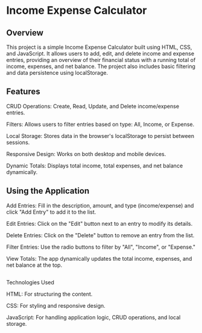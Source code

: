 # Income Expense Calculator

## Overview

This project is a simple Income Expense Calculator built using HTML, CSS, and JavaScript. It allows users to add, edit, and delete income and expense entries, providing an overview of their financial status with a running total of income, expenses, and net balance. The project also includes basic filtering and data persistence using localStorage.

## Features

CRUD Operations: Create, Read, Update, and Delete income/expense entries.

Filters: Allows users to filter entries based on type: All, Income, or Expense.

Local Storage: Stores data in the browser's localStorage to persist between sessions.

Responsive Design: Works on both desktop and mobile devices.

Dynamic Totals: Displays total income, total expenses, and net balance dynamically.

##  Using the Application

Add Entries: Fill in the description, amount, and type (income/expense) and click "Add Entry" to add it to the list.

Edit Entries: Click on the "Edit" button next to an entry to modify its details.

Delete Entries: Click on the "Delete" button to remove an entry from the list.

Filter Entries: Use the radio buttons to filter by "All", "Income", or "Expense."

View Totals: The app dynamically updates the total income, expenses, and net balance at the top.

## 
Technologies Used

HTML: For structuring the content.

CSS: For styling and responsive design.

JavaScript: For handling application logic, CRUD operations, and local storage.
